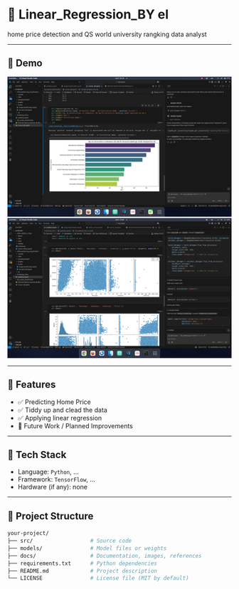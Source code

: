 # 📌 Linear_Regression_BY el 

<!-- Ganti ini dengan deskripsi singkat proyek -->
home price detection and QS world university rangking data analyst

---

## 📸 Demo

<!-- Tambahkan screenshot, GIF, atau video demo jika ada -->
![Demo](demo1.png)
![Demo](demo2.png)

---

## 🚀 Features

<!-- Daftar fitur utama dari proyek -->
- ✅ Predicting Home Price
- ✅ Tiddy up and clead the data
- ✅ Applying linear regression
- 🔧 Future Work / Planned Improvements

---

## 🧰 Tech Stack

<!-- Daftar bahasa dan tools yang digunakan -->
- Language: `Python`, ...
- Framework: `TensorFlow`, ...
- Hardware (if any): none

---

## 📂 Project Structure

```bash
your-project/
├── src/                  # Source code
├── models/               # Model files or weights
├── docs/                 # Documentation, images, references
├── requirements.txt      # Python dependencies
├── README.md             # Project description
└── LICENSE               # License file (MIT by default)
